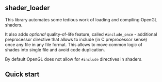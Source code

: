 ## shader_loader

This library automates some tedious work of loading and compiling OpenGL shaders. 

It also adds _optional_ quality-of-life feature, called `#include_once` - additional preprocessor directive that allows to include (in C preprocessor sense) once any file in any file format. This allows to move common logic of shades into single file and avoid code duplication.

By default OpenGL does not allow for `#include` directives in shaders.

## Quick start

